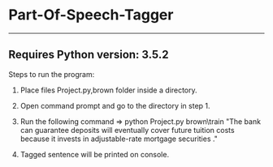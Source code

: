 # Part-Of-Speech-Tagger
------------------------------------------------------------------------------------
Requires Python version: 3.5.2
------------------------------------------------------------------------------------

Steps to run the program:

1. Place files Project.py,brown folder inside a directory.

2. Open command prompt and go to the directory in step 1.

3. Run the following command
	=> python Project.py brown\train "The bank can guarantee deposits will eventually cover future tuition costs because it invests in adjustable-rate mortgage securities ."

4. Tagged sentence will be printed on console.